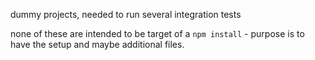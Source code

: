 dummy projects, needed to run several integration tests

none of these are intended to be target of a `npm install` - purpose is to have the setup and maybe additional files.
